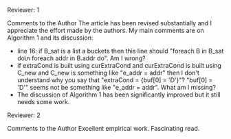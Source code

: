 Reviewer: 1

Comments to the Author
The article has been revised substantially and I appreciate the effort made by the authors. My main comments are on Algorithm 1 and its discussion:
- line 16: if B_sat is a list a buckets then this line should "foreach B in B_sat do\n foreach addr in B.addr do". Am I wrong?
- if extraCond is built using curExtraCond and curExtraCond is built using C_new and C_new is something like "e_addr = addr" then I don't understand why you say that "extraCond = {buf[0] = 'D'}"? "buf[0] = 'D'" seems not be something like "e_addr = addr". What am I missing?
- The discussion of Algorithm 1 has been significantly improved but it still needs some work.

Reviewer: 2

Comments to the Author
Excellent empirical work. Fascinating read.
